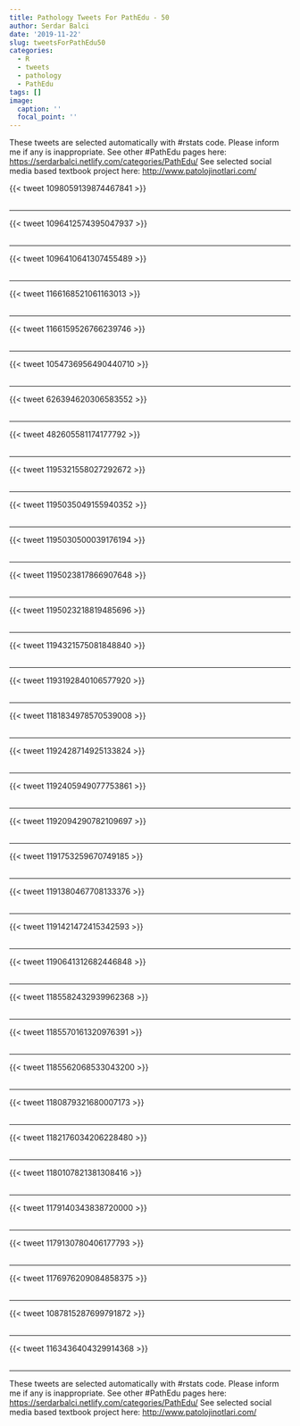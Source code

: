 ```yaml
---
title: Pathology Tweets For PathEdu - 50
author: Serdar Balci
date: '2019-11-22'
slug: tweetsForPathEdu50
categories:
  - R
  - tweets
  - pathology
  - PathEdu
tags: []
image:
  caption: ''
  focal_point: ''
---
```



These tweets are selected automatically with #rstats code. Please inform me if any is inappropriate.
See other #PathEdu pages here: https://serdarbalci.netlify.com/categories/PathEdu/ 
See selected social media based textbook project here: http://www.patolojinotlari.com/

{{< tweet 1098059139874467841 >}}
<br>
<br>
<hr>
{{< tweet 1096412574395047937 >}}
<br>
<br>
<hr>
{{< tweet 1096410641307455489 >}}
<br>
<br>
<hr>
{{< tweet 1166168521061163013 >}}
<br>
<br>
<hr>
{{< tweet 1166159526766239746 >}}
<br>
<br>
<hr>
{{< tweet 1054736956490440710 >}}
<br>
<br>
<hr>
{{< tweet 626394620306583552 >}}
<br>
<br>
<hr>
{{< tweet 482605581174177792 >}}
<br>
<br>
<hr>
{{< tweet 1195321558027292672 >}}
<br>
<br>
<hr>
{{< tweet 1195035049155940352 >}}
<br>
<br>
<hr>
{{< tweet 1195030500039176194 >}}
<br>
<br>
<hr>
{{< tweet 1195023817866907648 >}}
<br>
<br>
<hr>
{{< tweet 1195023218819485696 >}}
<br>
<br>
<hr>
{{< tweet 1194321575081848840 >}}
<br>
<br>
<hr>
{{< tweet 1193192840106577920 >}}
<br>
<br>
<hr>
{{< tweet 1181834978570539008 >}}
<br>
<br>
<hr>
{{< tweet 1192428714925133824 >}}
<br>
<br>
<hr>
{{< tweet 1192405949077753861 >}}
<br>
<br>
<hr>
{{< tweet 1192094290782109697 >}}
<br>
<br>
<hr>
{{< tweet 1191753259670749185 >}}
<br>
<br>
<hr>
{{< tweet 1191380467708133376 >}}
<br>
<br>
<hr>
{{< tweet 1191421472415342593 >}}
<br>
<br>
<hr>
{{< tweet 1190641312682446848 >}}
<br>
<br>
<hr>
{{< tweet 1185582432939962368 >}}
<br>
<br>
<hr>
{{< tweet 1185570161320976391 >}}
<br>
<br>
<hr>
{{< tweet 1185562068533043200 >}}
<br>
<br>
<hr>
{{< tweet 1180879321680007173 >}}
<br>
<br>
<hr>
{{< tweet 1182176034206228480 >}}
<br>
<br>
<hr>
{{< tweet 1180107821381308416 >}}
<br>
<br>
<hr>
{{< tweet 1179140343838720000 >}}
<br>
<br>
<hr>
{{< tweet 1179130780406177793 >}}
<br>
<br>
<hr>
{{< tweet 1176976209084858375 >}}
<br>
<br>
<hr>
{{< tweet 1087815287699791872 >}}
<br>
<br>
<hr>
{{< tweet 1163436404329914368 >}}
<br>
<br>
<hr>


These tweets are selected automatically with #rstats code. Please inform me if any is inappropriate.
See other #PathEdu pages here: https://serdarbalci.netlify.com/categories/PathEdu/ 
See selected social media based textbook project here: http://www.patolojinotlari.com/
